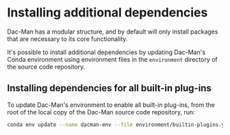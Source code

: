 # Installing additional dependencies

Dac-Man has a modular structure, and by default will only install packages that are necessary to its core functionality.

It's possible to install additional dependencies by updating Dac-Man's Conda environment
using environment files in the `environment` directory of the source code repository.

## Installing dependencies for all built-in plug-ins

To update Dac-Man's environment to enable all built-in plug-ins,
from the root of the local copy of the Dac-Man source code repository,
run:

```sh
conda env update --name dacman-env --file environment/builtin-plugins.yml
```
